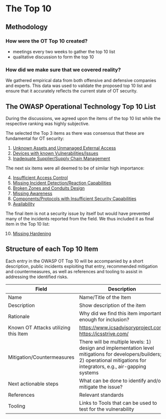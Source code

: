 # The Top 10

## Methodology

### How were the OT Top 10 created?

- meetings every two weeks to gather the top 10 list
- qualitative discussion to form the top 10

### How did we make sure that we covered reality?

We gathered empirical data from both offensive and defensive companies and experts. This data was used to validate the proposed top 10 list and ensure that it accurately reflects the current state of OT security.

## The OWASP Operational Technology Top 10 List

During the discussions, we agreed upon the items of the top 10 list while the respective ranking was highly subjective.

The selected the Top 3 items as there was consensus that these are fundamental for OT security:

1. [Unknown Assets and Unmanaged External Access](./unknown-assets-and-admin-access.md)
2. [Devices with known Vulnerabilities/Issues](./accessible-devices-with-known-vulnerabilities.md)
3. [Inadequate Supplier/Supply Chain Management](./inadequate_supply_chain_management.md)

The next six items were all deemed to be of similar high importance:

4. [Insufficient Access Control](./insufficient-access-control.md)
5. [Missing Incident Detection/Reaction Capabilities](./missing-incident-detection-reaction-capabilities.md)
6. [Broken Zones and Conduits Design](./broken-zone-and-conduits-design.md)
7. [Missing Awareness](./missing-awareness.md)
8. [Components/Protocols with Insufficient Security Capabilities](./components-with-insufficient-security-capabilities.md)
9. [Availability](./availability.md)

The final item is not a security issue by itself but would have prevented many of the incidents reported from the field. We thus included it as final item in the Top 10 list:

10. [Missing Hardening](./missing-hardening.md)

## Structure of each Top 10 Item

Each entry in the OWASP OT Top 10 will be accompanied by a short description, public incidents exploiting that entry, recommended mitigation and countermeasures, as well as references and tooling to assist in addressing the identified risks.

| Field | Description |
| --- | --- |
| Name | Name/Title of the Item |
| Description | Show description of the item |
| Rationale | Why did we find this item important enough for inclusion? |
| Known OT Attacks utilizing this Item | <https://www.icsadvisoryproject.com>, <https://icsstrive.com/> |
| Mitigation/Countermeasures | There will be multiple levels: 1) design and implementation level mitigations for developers/builders;  2) operational mitigations for integrators, e.g., air-gapping systems |
| Next actionable steps | What can be done to identify and/or mitigate the issue? |
| References| Relevant standards |
| Tooling | Links to Tools that can be used to test for the vulnerability|
